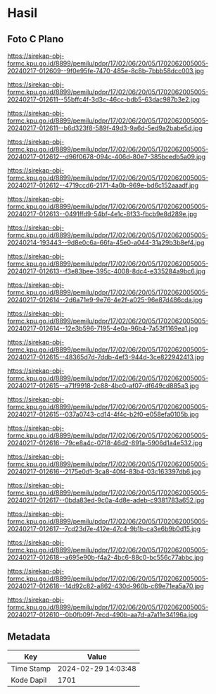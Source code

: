 # Hasil

## Foto C Plano

https://sirekap-obj-formc.kpu.go.id/8899/pemilu/pdpr/17/02/06/20/05/1702062005005-20240217-012609--9f0e95fe-7470-485e-8c8b-7bbb58dcc003.jpg

https://sirekap-obj-formc.kpu.go.id/8899/pemilu/pdpr/17/02/06/20/05/1702062005005-20240217-012611--55bffc4f-3d3c-46cc-bdb5-63dac987b3e2.jpg

https://sirekap-obj-formc.kpu.go.id/8899/pemilu/pdpr/17/02/06/20/05/1702062005005-20240217-012611--b6d323f8-589f-49d3-9a6d-5ed9a2babe5d.jpg

https://sirekap-obj-formc.kpu.go.id/8899/pemilu/pdpr/17/02/06/20/05/1702062005005-20240217-012612--d96f0678-094c-406d-80e7-385bcedb5a09.jpg

https://sirekap-obj-formc.kpu.go.id/8899/pemilu/pdpr/17/02/06/20/05/1702062005005-20240217-012612--4719ccd6-2171-4a0b-969e-bd6c152aaadf.jpg

https://sirekap-obj-formc.kpu.go.id/8899/pemilu/pdpr/17/02/06/20/05/1702062005005-20240217-012613--0491ffd9-54bf-4e1c-8f33-fbcb9e8d289e.jpg

https://sirekap-obj-formc.kpu.go.id/8899/pemilu/pdpr/17/02/06/20/05/1702062005005-20240214-193443--9d8e0c6a-66fa-45e0-a044-31a29b3b8ef4.jpg

https://sirekap-obj-formc.kpu.go.id/8899/pemilu/pdpr/17/02/06/20/05/1702062005005-20240217-012613--f3e83bee-395c-4008-8dc4-e335284a9bc6.jpg

https://sirekap-obj-formc.kpu.go.id/8899/pemilu/pdpr/17/02/06/20/05/1702062005005-20240217-012614--2d6a71e9-9e76-4e2f-a025-96e87d486cda.jpg

https://sirekap-obj-formc.kpu.go.id/8899/pemilu/pdpr/17/02/06/20/05/1702062005005-20240217-012614--12e3b596-7195-4e0a-96b4-7a53f1169ea1.jpg

https://sirekap-obj-formc.kpu.go.id/8899/pemilu/pdpr/17/02/06/20/05/1702062005005-20240217-012615--48365d7d-7ddb-4ef3-944d-3ce822942413.jpg

https://sirekap-obj-formc.kpu.go.id/8899/pemilu/pdpr/17/02/06/20/05/1702062005005-20240217-012615--a71f9918-2c88-4bc0-af07-df649cd885a3.jpg

https://sirekap-obj-formc.kpu.go.id/8899/pemilu/pdpr/17/02/06/20/05/1702062005005-20240217-012615--037a0743-cd14-4f4c-b2f0-e058efa0105b.jpg

https://sirekap-obj-formc.kpu.go.id/8899/pemilu/pdpr/17/02/06/20/05/1702062005005-20240217-012616--79ce8a4c-0718-46d2-891a-5906d1a4e532.jpg

https://sirekap-obj-formc.kpu.go.id/8899/pemilu/pdpr/17/02/06/20/05/1702062005005-20240217-012616--2175e0d1-3ca8-40f4-83b4-03c163397db6.jpg

https://sirekap-obj-formc.kpu.go.id/8899/pemilu/pdpr/17/02/06/20/05/1702062005005-20240217-012617--0bda83ed-9c0a-4d8e-adeb-c9381783a652.jpg

https://sirekap-obj-formc.kpu.go.id/8899/pemilu/pdpr/17/02/06/20/05/1702062005005-20240217-012617--7cd23d7e-412e-47c4-9b1b-ca3e6b9b0d15.jpg

https://sirekap-obj-formc.kpu.go.id/8899/pemilu/pdpr/17/02/06/20/05/1702062005005-20240217-012618--a695e90b-f4a2-4bc6-88c0-bc556c77abbc.jpg

https://sirekap-obj-formc.kpu.go.id/8899/pemilu/pdpr/17/02/06/20/05/1702062005005-20240217-012618--14d92c82-a862-430d-960b-c69e71ea5a70.jpg

https://sirekap-obj-formc.kpu.go.id/8899/pemilu/pdpr/17/02/06/20/05/1702062005005-20240217-012610--0b0fb09f-7ecd-490b-aa7d-a7a11e34196a.jpg


## Metadata

| Key        | Value               |
| ---------- | ------------------- |
| Time Stamp | 2024-02-29 14:03:48 |
| Kode Dapil | 1701                |




